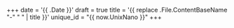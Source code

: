 +++
date = '{{ .Date }}'
draft = true
title = '{{ replace .File.ContentBaseName "-" " " | title }}'
unique_id = "{{ now.UnixNano }}"
+++
